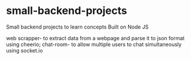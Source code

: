 # small-backend-projects
Small backend projects to learn concepts
Built on Node JS

web scrapper- to extract data from a webpage and parse it to json format using cheerio;
chat-room- to allow multiple users to chat simultaneously using socket.io
